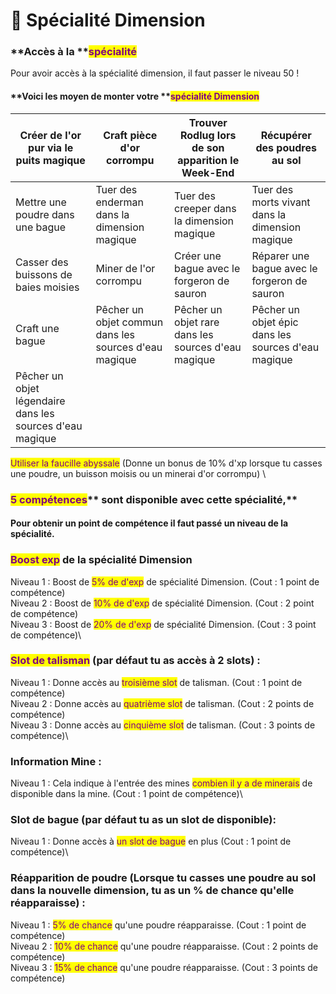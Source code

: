 # 🔮 Spécialité Dimension

### **Accès à la **<mark style="color:purple;">**spécialité**</mark>&#x20;

Pour avoir accès à la spécialité dimension, il faut passer le niveau 50 !

#### **Voici les moyen de monter votre **<mark style="color:purple;">**spécialité Dimension**</mark>

| Créer de l'or pur via le puits magique                    | Craft pièce d'or corrompu                             | Trouver Rodlug lors de son apparition le Week-End   | Récupérer des poudres au sol                        |
| --------------------------------------------------------- | ----------------------------------------------------- | --------------------------------------------------- | --------------------------------------------------- |
| Mettre une poudre dans une bague                          | Tuer des enderman dans la dimension magique           | Tuer des creeper dans la dimension magique          | Tuer des morts vivant dans la dimension magique     |
| Casser des buissons de baies moisies                      | Miner de l'or corrompu                                | Créer une bague avec le forgeron de sauron          | Réparer une bague avec le forgeron de sauron        |
| Craft une bague                                           | Pêcher un objet commun dans les sources d'eau magique | Pêcher un objet rare dans les sources d'eau magique | Pêcher un objet épic dans les sources d'eau magique |
| Pêcher un objet légendaire dans les sources d'eau magique |                                                       |                                                     |                                                     |

<mark style="color:purple;">Utiliser la faucille abyssale</mark> (Donne un bonus de 10% d'xp lorsque tu casses une poudre, un buisson moisis ou un minerai d'or corrompu) \


### <mark style="color:purple;">**5 compétences**</mark>** sont disponible avec cette spécialité,**&#x20;

#### **Pour obtenir un point de compétence il faut passé un niveau de la spécialité.**&#x20;

### <mark style="color:purple;">Boost exp</mark> de la spécialité Dimension&#x20;

Niveau 1 : Boost de <mark style="color:purple;">5% de d'exp</mark> de spécialité Dimension. (Cout : 1 point de compétence) \
Niveau 2 : Boost de <mark style="color:purple;">10% de d'exp</mark> de spécialité Dimension. (Cout : 2 point de compétence) \
Niveau 3 : Boost de <mark style="color:purple;">20% de d'exp</mark> de spécialité Dimension. (Cout : 3 point de compétence)\


### <mark style="color:purple;">Slot de talisman</mark> (par défaut tu as accès à 2 slots) :&#x20;

Niveau 1 : Donne accès au <mark style="color:purple;">troisième slot</mark> de talisman. (Cout : 1 point de compétence) \
Niveau 2 : Donne accès au <mark style="color:purple;">quatrième slot</mark> de talisman. (Cout : 2 points de compétence) \
Niveau 3 : Donne accès au <mark style="color:purple;">cinquième slot</mark> de talisman. (Cout : 3 points de compétence)\


### Information Mine :&#x20;

Niveau 1 : Cela indique à l'entrée des mines <mark style="color:purple;">combien il y a de minerais</mark> de disponible dans la mine. (Cout : 1 point de compétence)\


### Slot de bague (par défaut tu as un slot de disponible):&#x20;

Niveau 1 : Donne accès à <mark style="color:purple;">un slot de bague</mark> en plus (Cout : 1 point de compétence)\


### Réapparition de poudre (Lorsque tu casses une poudre au sol dans la nouvelle dimension, tu as un % de chance qu'elle réapparaisse) :&#x20;

Niveau 1 : <mark style="color:purple;">5% de chance</mark> qu'une poudre réapparaisse. (Cout : 1 point de compétence) \
Niveau 2 : <mark style="color:purple;">10% de chance</mark> qu'une poudre réapparaisse. (Cout : 2 points de compétence) \
Niveau 3 : <mark style="color:purple;">15% de chance</mark> qu'une poudre réapparaisse. (Cout : 3 points de compétence)
